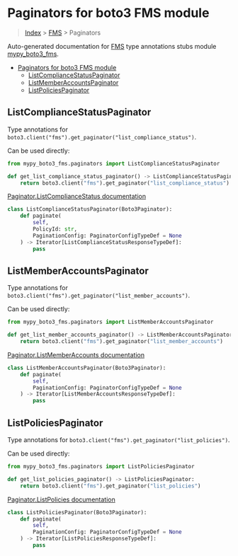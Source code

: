 # Paginators for boto3 FMS module

> [Index](../index.md) > [FMS](./index.md) > Paginators

Auto-generated documentation for [FMS](https://boto3.amazonaws.com/v1/documentation/api/latest/reference/services/fms.html#FMS)
type annotations stubs module [mypy_boto3_fms](https://pypi.org/project/mypy-boto3-fms/).

- [Paginators for boto3 FMS module](#paginators-for-boto3-fms-module)
  - [ListComplianceStatusPaginator](#listcompliancestatuspaginator)
  - [ListMemberAccountsPaginator](#listmemberaccountspaginator)
  - [ListPoliciesPaginator](#listpoliciespaginator)

## ListComplianceStatusPaginator

Type annotations for `boto3.client("fms").get_paginator("list_compliance_status")`.

Can be used directly:

```python
from mypy_boto3_fms.paginators import ListComplianceStatusPaginator

def get_list_compliance_status_paginator() -> ListComplianceStatusPaginator:
    return boto3.client("fms").get_paginator("list_compliance_status")
```

[Paginator.ListComplianceStatus documentation](https://boto3.amazonaws.com/v1/documentation/api/latest/reference/services/fms.html#FMS.Paginator.ListComplianceStatus)

```python
class ListComplianceStatusPaginator(Boto3Paginator):
    def paginate(
        self,
        PolicyId: str,
        PaginationConfig: PaginatorConfigTypeDef = None
    ) -> Iterator[ListComplianceStatusResponseTypeDef]:
        pass
```
## ListMemberAccountsPaginator

Type annotations for `boto3.client("fms").get_paginator("list_member_accounts")`.

Can be used directly:

```python
from mypy_boto3_fms.paginators import ListMemberAccountsPaginator

def get_list_member_accounts_paginator() -> ListMemberAccountsPaginator:
    return boto3.client("fms").get_paginator("list_member_accounts")
```

[Paginator.ListMemberAccounts documentation](https://boto3.amazonaws.com/v1/documentation/api/latest/reference/services/fms.html#FMS.Paginator.ListMemberAccounts)

```python
class ListMemberAccountsPaginator(Boto3Paginator):
    def paginate(
        self,
        PaginationConfig: PaginatorConfigTypeDef = None
    ) -> Iterator[ListMemberAccountsResponseTypeDef]:
        pass
```
## ListPoliciesPaginator

Type annotations for `boto3.client("fms").get_paginator("list_policies")`.

Can be used directly:

```python
from mypy_boto3_fms.paginators import ListPoliciesPaginator

def get_list_policies_paginator() -> ListPoliciesPaginator:
    return boto3.client("fms").get_paginator("list_policies")
```

[Paginator.ListPolicies documentation](https://boto3.amazonaws.com/v1/documentation/api/latest/reference/services/fms.html#FMS.Paginator.ListPolicies)

```python
class ListPoliciesPaginator(Boto3Paginator):
    def paginate(
        self,
        PaginationConfig: PaginatorConfigTypeDef = None
    ) -> Iterator[ListPoliciesResponseTypeDef]:
        pass
```